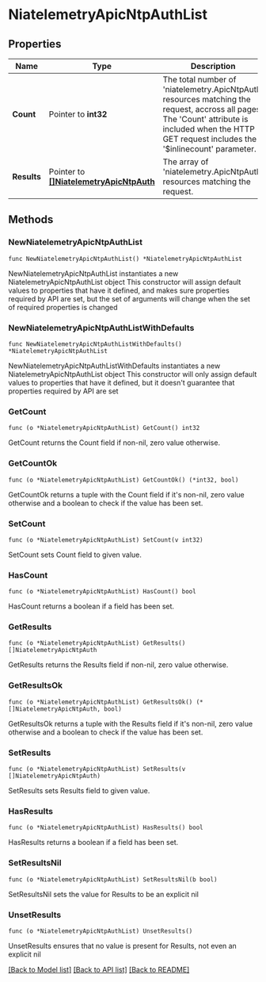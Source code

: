 # NiatelemetryApicNtpAuthList

## Properties

Name | Type | Description | Notes
------------ | ------------- | ------------- | -------------
**Count** | Pointer to **int32** | The total number of &#39;niatelemetry.ApicNtpAuth&#39; resources matching the request, accross all pages. The &#39;Count&#39; attribute is included when the HTTP GET request includes the &#39;$inlinecount&#39; parameter. | [optional] 
**Results** | Pointer to [**[]NiatelemetryApicNtpAuth**](NiatelemetryApicNtpAuth.md) | The array of &#39;niatelemetry.ApicNtpAuth&#39; resources matching the request. | [optional] 

## Methods

### NewNiatelemetryApicNtpAuthList

`func NewNiatelemetryApicNtpAuthList() *NiatelemetryApicNtpAuthList`

NewNiatelemetryApicNtpAuthList instantiates a new NiatelemetryApicNtpAuthList object
This constructor will assign default values to properties that have it defined,
and makes sure properties required by API are set, but the set of arguments
will change when the set of required properties is changed

### NewNiatelemetryApicNtpAuthListWithDefaults

`func NewNiatelemetryApicNtpAuthListWithDefaults() *NiatelemetryApicNtpAuthList`

NewNiatelemetryApicNtpAuthListWithDefaults instantiates a new NiatelemetryApicNtpAuthList object
This constructor will only assign default values to properties that have it defined,
but it doesn't guarantee that properties required by API are set

### GetCount

`func (o *NiatelemetryApicNtpAuthList) GetCount() int32`

GetCount returns the Count field if non-nil, zero value otherwise.

### GetCountOk

`func (o *NiatelemetryApicNtpAuthList) GetCountOk() (*int32, bool)`

GetCountOk returns a tuple with the Count field if it's non-nil, zero value otherwise
and a boolean to check if the value has been set.

### SetCount

`func (o *NiatelemetryApicNtpAuthList) SetCount(v int32)`

SetCount sets Count field to given value.

### HasCount

`func (o *NiatelemetryApicNtpAuthList) HasCount() bool`

HasCount returns a boolean if a field has been set.

### GetResults

`func (o *NiatelemetryApicNtpAuthList) GetResults() []NiatelemetryApicNtpAuth`

GetResults returns the Results field if non-nil, zero value otherwise.

### GetResultsOk

`func (o *NiatelemetryApicNtpAuthList) GetResultsOk() (*[]NiatelemetryApicNtpAuth, bool)`

GetResultsOk returns a tuple with the Results field if it's non-nil, zero value otherwise
and a boolean to check if the value has been set.

### SetResults

`func (o *NiatelemetryApicNtpAuthList) SetResults(v []NiatelemetryApicNtpAuth)`

SetResults sets Results field to given value.

### HasResults

`func (o *NiatelemetryApicNtpAuthList) HasResults() bool`

HasResults returns a boolean if a field has been set.

### SetResultsNil

`func (o *NiatelemetryApicNtpAuthList) SetResultsNil(b bool)`

 SetResultsNil sets the value for Results to be an explicit nil

### UnsetResults
`func (o *NiatelemetryApicNtpAuthList) UnsetResults()`

UnsetResults ensures that no value is present for Results, not even an explicit nil

[[Back to Model list]](../README.md#documentation-for-models) [[Back to API list]](../README.md#documentation-for-api-endpoints) [[Back to README]](../README.md)


